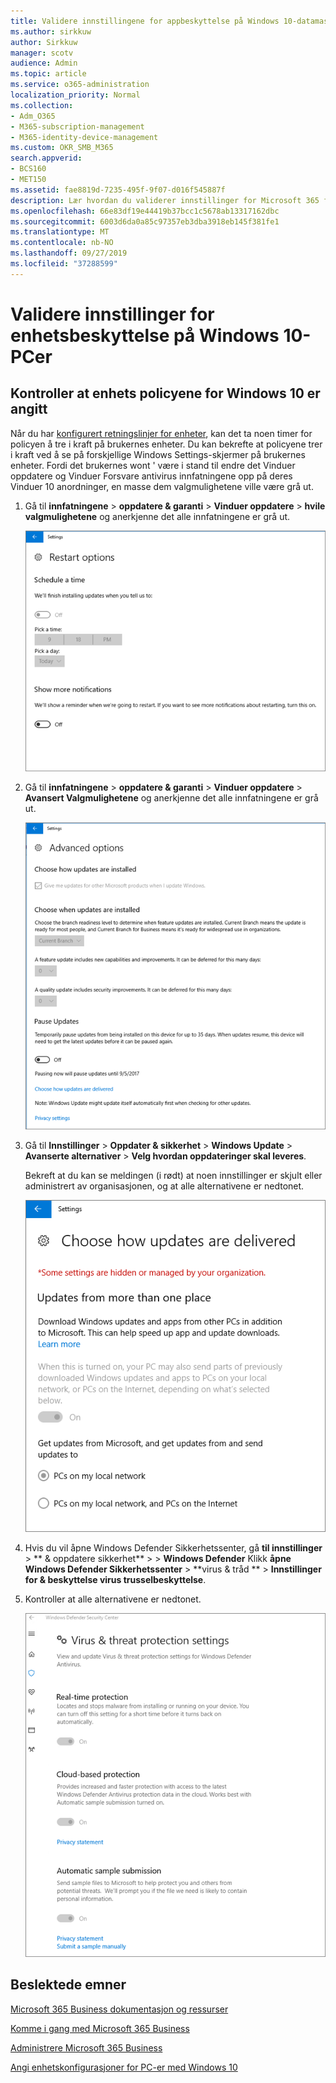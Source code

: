 ```yaml
---
title: Validere innstillingene for appbeskyttelse på Windows 10-datamaskiner
ms.author: sirkkuw
author: Sirkkuw
manager: scotv
audience: Admin
ms.topic: article
ms.service: o365-administration
localization_priority: Normal
ms.collection:
- Adm_O365
- M365-subscription-management
- M365-identity-device-management
ms.custom: OKR_SMB_M365
search.appverid:
- BCS160
- MET150
ms.assetid: fae8819d-7235-495f-9f07-d016f545887f
description: Lær hvordan du validerer innstillinger for Microsoft 365 for Business-app i Windows 10-enheter.
ms.openlocfilehash: 66e83df19e44419b37bcc1c5678ab13317162dbc
ms.sourcegitcommit: 6003d6da0a85c97357eb3dba3918eb145f381fe1
ms.translationtype: MT
ms.contentlocale: nb-NO
ms.lasthandoff: 09/27/2019
ms.locfileid: "37288599"
---
```

# <a name="validate-device-protection-settings-on-windows-10-pcs"></a>Validere innstillinger for enhetsbeskyttelse på Windows 10-PCer

## <a name="verify-that-windows-10-device-policies-are-set"></a>Kontroller at enhets policyene for Windows 10 er angitt

Når du har [konfigurert retningslinjer for enheter](protection-settings-for-windows-10-pcs.md), kan det ta noen timer for policyen å tre i kraft på brukernes enheter. Du kan bekrefte at policyene trer i kraft ved å se på forskjellige Windows Settings-skjermer på brukernes enheter. Fordi det brukernes wont ' være i stand til endre det Vinduer oppdatere og Vinduer Forsvare antivirus innfatningene opp på deres Vinduer 10 anordninger, en masse dem valgmulighetene ville være grå ut.
  
1. Gå til **innfatningene** \> **oppdatere &amp; garanti** \> **Vinduer oppdatere** \> **hvile valgmulighetene** og anerkjenne det alle innfatningene er grå ut. 
    
    ![Alle hvile valgmulighetene er grå ut.](media/31308da9-18b0-47c5-bbf6-d5fa6747c376.png)
  
2. Gå til **innfatningene** \> **oppdatere &amp; garanti** \> **Vinduer oppdatere** \> **Avansert Valgmulighetene** og anerkjenne det alle innfatningene er grå ut. 
    
    ![Vinduer avansert oppdaterer valgmulighetene er alle grå ut.](media/049cf281-d503-4be9-898b-c0a3286c7fc2.png)
  
3. Gå til **Innstillinger** \> **Oppdater &amp; sikkerhet** \> **Windows Update** \> **Avanserte alternativer** \> **Velg hvordan oppdateringer skal leveres**.
    
    Bekreft at du kan se meldingen (i rødt) at noen innstillinger er skjult eller administrert av organisasjonen, og at alle alternativene er nedtonet.
    
    ![Velg hvordan oppdateringer leveres siden, angir at innstillingene er skjult eller administrert av organisasjonen.](media/6b3e37c5-da41-4afd-9983-b4f406216b59.png)
  
4. Hvis du vil åpne Windows Defender Sikkerhetssenter, gå **til innstillinger** \> ** &amp; oppdatere sikkerhet** \> \> **Windows Defender** Klikk **åpne Windows Defender Sikkerhetssenter** \> **virus &amp; tråd ** \> **Innstillinger for &amp; beskyttelse virus trusselbeskyttelse**. 
    
5. Kontroller at alle alternativene er nedtonet. 
    
    ![Innstillingene for virus-og trusselbeskyttelse er nedtonet.](media/9ca68d40-a5d9-49d7-92a4-c581688b5926.png)
  
## <a name="related-topics"></a>Beslektede emner

[Microsoft 365 Business dokumentasjon og ressurser](https://go.microsoft.com/fwlink/p/?linkid=853701)
  
[Komme i gang med Microsoft 365 Business](microsoft-365-business-overview.md)
  
[Administrere Microsoft 365 Business](manage.md)
  
[Angi enhetskonfigurasjoner for PC-er med Windows 10](protection-settings-for-windows-10-pcs.md)
  

